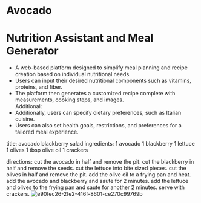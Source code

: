 # Avocado
<h1>Nutrition Assistant and Meal Generator</h1>
<ul>
  <li>A web-based platform designed to simplify meal planning and recipe creation based on individual nutritional needs.</li>
  <li>Users can input their desired nutritional components such as vitamins, proteins, and fiber.</li>
  <li>The platform then generates a customized recipe complete with measurements, cooking steps, and images.</li>
  Additional:
  <li>Additionally, users can specify dietary preferences, such as Italian cuisine.</li>
  <li>Users can also set health goals, restrictions, and preferences for a tailored meal experience.</li>
</ul>


title: avocado blackberry salad ingredients: 
1 avocado 
1 blackberry 
1 lettuce 
1 olives 
1 tbsp olive oil 
1 crackers 

directions: 
cut the avocado in half and remove the pit. 
cut the blackberry in half and remove the seeds. 
cut the lettuce into bite sized pieces. 
cut the olives in half and remove the pit. 
add the olive oil to a frying pan and heat. 
add the avocado and blackberry and saute for 2 minutes. 
add the lettuce and olives to the frying pan and saute for another 2 minutes. 
serve with crackers.
![e90fec26-2fe2-416f-8601-ce270c99769b](https://github.com/MadsAlk/Avocado/assets/86879749/02ad12ec-55fa-442c-b782-e36514cb86b1)
